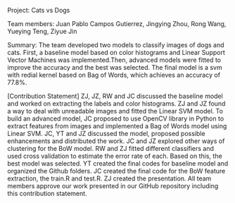 Project: Cats vs Dogs

Team members: Juan Pablo Campos Gutierrez, Jingying Zhou, Rong Wang, Yueying Teng, Ziyue Jin


Summary: The team developed  two models to classify images of dogs and cats. First, a baseline model based on color histograms and Linear Support Vector Machines was implemented.Then, advanced models were fitted to improve the accuracy and the best was selected. The final model is a svm with redial kernel based on Bag of Words, which achieves an accuracy of 77.8%.


[Contribution Statement]
ZJ, JZ, RW and JC discussed the baseline model and worked on extracting the labels and color histograms. ZJ and JZ found a way to deal with unreadable images and fitted the Linear SVM model. To build an advanced model, JC proposed to use OpenCV library in Python to extract features from images and implemented a Bag of Words model using Linear SVM. JC, YT and JZ discussed the model, proposed possible enhancements and distributed the work. JC and JZ explored other ways of clustering for the BoW model. RW and ZJ fitted different classifiers and used cross validation to estimate the error rate of each. Based on this, the best model was selected. YT created the final codes for baseline model and organized the Github folders. JC created the final code for the BoW feature extraction, the train.R and test.R. ZJ created the presentation.  All team members approve our work presented in our GitHub repository including this contribution statement.
 
 

